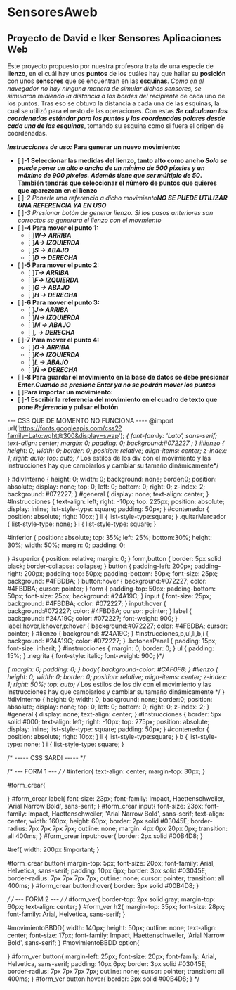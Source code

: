 # SensoresAweb
## Proyecto de David e Iker Sensores Aplicaciones Web
Este proyecto propuesto por nuestra profesora trata de una especie de **lienzo**, en el cuál hay unos **puntos** de los cuáles hay que hallar su **posición** con unos **sensores** que se encuentran en las **esquinas**. 
*Como en el navegador no hay ninguna manera de simular dichos sensores, se simularon midiendo la distancia a los bordes del recipiente* de cada uno de los puntos.
Tras eso se obtuvo la distancia a cada una de las esquinas, la cual se utilizó para el resto de las operaciones.
Con estas **_Se calcularon las coordenadas estándar para los puntos y las coordenadas polares desde cada una de las esquinas_**, tomando su esquina como si fuera el origen de coordenadas.

***Instrucciones de uso:***
**Para generar un nuevo movimiento:**
- [ ]**-1 Seleccionar las medidas del lienzo, tanto alto como ancho _Solo se puede poner un alto o ancho de un mínimo de 500 píxeles y un máximo de 900 píxeles. Además tiene que ser múltiplo de 50_. También tendrás que seleccionar el número de puntos que quieres que aparezcan en el lienzo**
- [ ]*-2 Ponerle una referencia a dicho movimiento**NO SE PUEDE UTILIZAR UNA REFERENCIA YA EN USO***
- [ ]*-3 Presionar botón de generar lienzo. Si los pasos anteriores son correctos se generará el lienzo con el movmiento*
- [ ]**-4 Para mover el punto 1:**
    - [ ]***W-> ARRIBA***
    - [ ]***A-> IZQUIERDA***
    - [ ]***S -> ABAJO***
    - [ ]***D -> DERECHA***
- [ ]**-5 Para mover el punto 2:**
    - [ ]***T-> ARRIBA***
    - [ ]***F-> IZQUIERDA***
    - [ ]***G -> ABAJO***
    - [ ]***H -> DERECHA***
- [ ]**-6 Para mover el punto 3:**
    - [ ]***J-> ARRIBA***
    - [ ]***N-> IZQUIERDA***
    - [ ]***M -> ABAJO***
    - [ ]***, -> DERECHA***
- [ ]**-7 Para mover el punto 4:**
    - [ ]***O-> ARRIBA***
    - [ ]***K-> IZQUIERDA***
    - [ ]***L -> ABAJO***
    - [ ]***Ñ -> DERECHA***
- [ ]**-8 Para guardar el movimiento en la base de datos se debe presionar Enter._Cuando se presione Enter ya no se podrán mover los puntos_**
- [ ]**Para importar un movimiento:**
- [ ]**-1 Escribir la referencia del movimiento en el cuadro de texto que pone _Referencia_ y pulsar el botón**


--- CSS QUE DE MOMENTO NO FUNCIONA ----
@import url('https://fonts.googleapis.com/css2?family=Lato:wght@300&display=swap');
*{
    font-family: 'Lato', sans-serif;
    text-align: center;
    margin: 0;
    padding: 0;
    background:#072227 ;
}
#lienzo {
    height: 0;
    width: 0;
    border: 0;
    position: relative;
    align-items: center;
    z-index: 1;
    right: auto;
    top: auto;
    /*
    Los estilos de los div con el movimiento y las instrucciones hay que cambiarlos
    y cambiar su tamaño dinámicamente*/
    
}
#divInterno {
    height: 0;
    width: 0;
    background: none;
    border:0;
    position: absolute;
    display: none;
    top: 0;
    left: 0;
    bottom: 0;
    right: 0;
    z-index: 2;
    background: #072227;
}
#general {
    display: none;
    text-align: center;
}
#Instrucciones {
    text-align: left;
    right: -10px;
    top: 225px;
    position: absolute;
    display: inline;
    list-style-type: square;
    padding: 50px;
}
#contenedor {
    position: absolute;
    right: 10px;
}
li {
    list-style-type:square; 
}
.quitarMarcador {
    list-style-type: none;
}
i {
    list-style-type: square;
}

#inferior {
    position: absolute;
    top: 35%;
    left: 25%;
    bottom:30%;
    height: 30%;
    width: 50%;
    margin: 0;
    padding: 0;
    
}
#superior {
    position: relative;
    margin: 0;
}
form,button {
    border: 5px solid black;
    border-collapse: collapse;
}
button {
    padding-left: 200px;
    padding-right: 200px;
    padding-top: 50px;
    padding-bottom: 50px;
    font-size: 25px;
    background: #4FBDBA;
}
button:hover {
    background:#072227;
    color: #4FBDBA;
    cursor: pointer;
}
form {
    padding-top: 50px;
    padding-bottom: 50px;
    font-size: 25px;
    background: #24A19C;
}
input {
    font-size: 25px;
    background: #4FBDBA;
    color: #072227;
}
input:hover {
    background:#072227;
    color: #4FBDBA;
    cursor: pointer;
}
label {
    background: #24A19C;
    color: #072227;
    font-weight: 900;
}
label:hover,li:hover,p:hover {
    background:#072227;
    color: #4FBDBA;
    cursor: pointer;
}
#lienzo {
    background: #24A19C;
}
#instrucciones,p,ul,li,b,i {
    background: #24A19C;
    color: #072227;
}
.botonesPanel {
    padding: 15px;
    font-size: inherit;
}
#instrucciones {
    margin: 0;
    border: 0;
}
ul {
    padding: 15%;
}
.negrita {
    font-style: italic;
    font-weight: 900;
}*/


*{
    margin: 0;
    padding: 0;
}
body{
    background-color: #CAF0F8;
}
#lienzo {
    height: 0;
    width: 0;
    border: 0;
    position: relative;
    align-items: center;
    z-index: 1;
    right: 50%;
    top: auto;
    /*
    Los estilos de los div con el movimiento y las instrucciones hay que cambiarlos
    y cambiar su tamaño dinámicamente
    */
}
#divInterno {
    height: 0;
    width: 0;
    background: none;
    border:0;
    position: absolute;
    display: none;
    top: 0;
    left: 0;
    bottom: 0;
    right: 0;
    z-index: 2;
}
#general {
    display: none;
    text-align: center;
}
#Instrucciones {
    border: 5px solid #000;
    text-align: left;
    right: -10px;
    top: 275px;
    position: absolute;
    display: inline;
    list-style-type: square;
    padding: 50px;
}
#contenedor {
    position: absolute;
    right: 10px;
}
li {
    list-style-type:square; 
}
b {
    list-style-type: none;
}
i {
    list-style-type: square;
}


/* -----  CSS SARDI ----- */

/* --- FORM 1 --- */
/*
#inferior{
    text-align: center;
    margin-top: 30px;
}

#form_crear{
    
}
#form_crear label{
    font-size: 23px;
    font-family: Impact, Haettenschweiler, 'Arial Narrow Bold', sans-serif;
}
#form_crear input{
    font-size: 23px;
    font-family: Impact, Haettenschweiler, 'Arial Narrow Bold', sans-serif;
    text-align: center;
    width: 160px;
    height: 60px;
    border: 2px solid #03045E;
    border-radius: 7px 7px 7px 7px;
    outline: none;
    margin: 4px 0px 20px 0px;
    transition: all 400ms;
}
#form_crear input:hover{
    border: 2px solid #00B4D8;
}

#ref{
    width: 200px !important;
}

#form_crear button{
    margin-top: 5px;
    font-size: 20px;
    font-family: Arial, Helvetica, sans-serif;
    padding: 10px 6px;
    border: 3px solid #03045E;
    border-radius: 7px 7px 7px 7px;
    outline: none;
    cursor: pointer;
    transition: all 400ms;
}
#form_crear button:hover{
    border: 3px solid #00B4D8;
}

*/
/* --- FORM 2 --- */
/*
#form_ver{
    border-top: 2px solid gray;
    margin-top: 60px;
    text-align: center;
}
#form_ver h2{
    margin-top: 35px;
    font-size: 28px;
    font-family: Arial, Helvetica, sans-serif;
}

#movimientoBBDD{
    width: 140px;
    height: 50px;
    outline: none;
    text-align: center;
    font-size: 17px;
    font-family: Impact, Haettenschweiler, 'Arial Narrow Bold', sans-serif;
}
#movimientoBBDD option{

}
#form_ver button{
    margin-left: 25px;
    font-size: 20px;
    font-family: Arial, Helvetica, sans-serif;
    padding: 10px 6px;
    border: 3px solid #03045E;
    border-radius: 7px 7px 7px 7px;
    outline: none;
    cursor: pointer;
    transition: all 400ms;
}
#form_ver button:hover{
    border: 3px solid #00B4D8;
}
*/